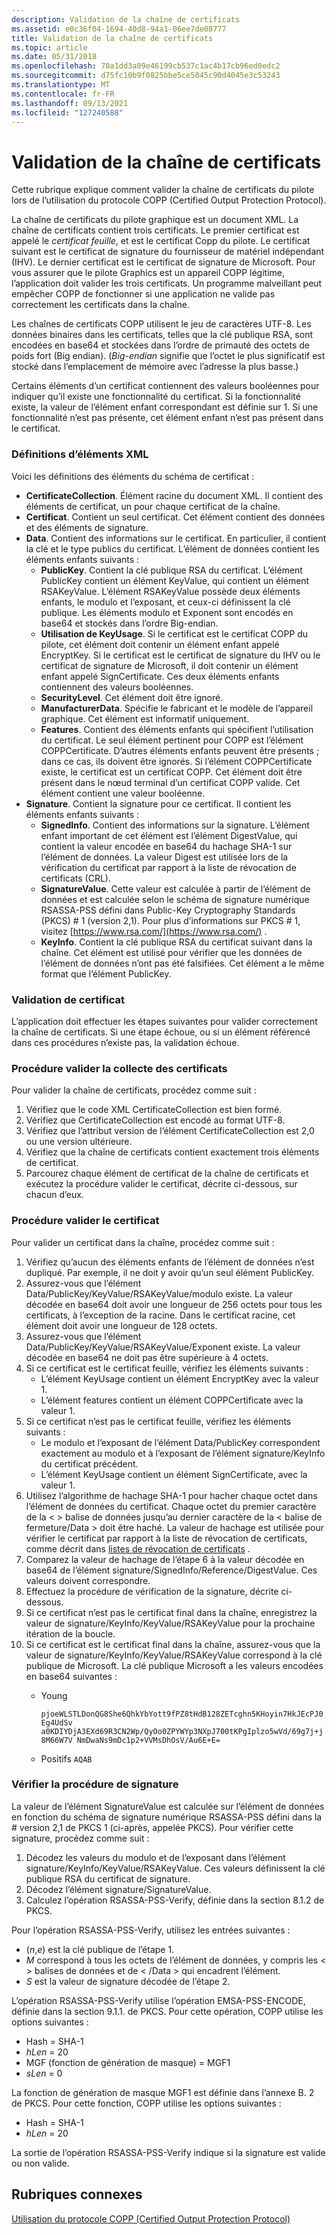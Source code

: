 ```yaml
---
description: Validation de la chaîne de certificats
ms.assetid: e0c36f04-1694-40d8-94a1-06ee7de08777
title: Validation de la chaîne de certificats
ms.topic: article
ms.date: 05/31/2018
ms.openlocfilehash: 70a1dd3a09e46199cb537c1ac4b17cb96ed0edc2
ms.sourcegitcommit: d75fc10b9f0825bbe5ce5045c90d4045e3c53243
ms.translationtype: MT
ms.contentlocale: fr-FR
ms.lasthandoff: 09/13/2021
ms.locfileid: "127240588"
---
```

# <a name="validating-the-certificate-chain"></a>Validation de la chaîne de certificats

Cette rubrique explique comment valider la chaîne de certificats du pilote lors de l’utilisation du protocole COPP (Certified Output Protection Protocol).

La chaîne de certificats du pilote graphique est un document XML. La chaîne de certificats contient trois certificats. Le premier certificat est appelé le *certificat feuille*, et est le certificat Copp du pilote. Le certificat suivant est le certificat de signature du fournisseur de matériel indépendant (IHV). Le dernier certificat est le certificat de signature de Microsoft. Pour vous assurer que le pilote Graphics est un appareil COPP légitime, l’application doit valider les trois certificats. Un programme malveillant peut empêcher COPP de fonctionner si une application ne valide pas correctement les certificats dans la chaîne.

Les chaînes de certificats COPP utilisent le jeu de caractères UTF-8. Les données binaires dans les certificats, telles que la clé publique RSA, sont encodées en base64 et stockées dans l’ordre de primauté des octets de poids fort (Big endian). (*Big-endian* signifie que l’octet le plus significatif est stocké dans l’emplacement de mémoire avec l’adresse la plus basse.)

Certains éléments d’un certificat contiennent des valeurs booléennes pour indiquer qu’il existe une fonctionnalité du certificat. Si la fonctionnalité existe, la valeur de l’élément enfant correspondant est définie sur 1. Si une fonctionnalité n’est pas présente, cet élément enfant n’est pas présent dans le certificat.

### <a name="xml-element-definitions"></a>Définitions d’éléments XML

Voici les définitions des éléments du schéma de certificat :

-   **CertificateCollection**. Élément racine du document XML. Il contient des éléments de certificat, un pour chaque certificat de la chaîne.
-   **Certificat**. Contient un seul certificat. Cet élément contient des données et des éléments de signature.
-   **Data**. Contient des informations sur le certificat. En particulier, il contient la clé et le type publics du certificat. L’élément de données contient les éléments enfants suivants :
    -   **PublicKey**. Contient la clé publique RSA du certificat. L’élément PublicKey contient un élément KeyValue, qui contient un élément RSAKeyValue. L’élément RSAKeyValue possède deux éléments enfants, le modulo et l’exposant, et ceux-ci définissent la clé publique. Les éléments modulo et Exponent sont encodés en base64 et stockés dans l’ordre Big-endian.
    -   **Utilisation de KeyUsage**. Si le certificat est le certificat COPP du pilote, cet élément doit contenir un élément enfant appelé EncryptKey. Si le certificat est le certificat de signature du IHV ou le certificat de signature de Microsoft, il doit contenir un élément enfant appelé SignCertificate. Ces deux éléments enfants contiennent des valeurs booléennes.
    -   **SecurityLevel**. Cet élément doit être ignoré.
    -   **ManufacturerData**. Spécifie le fabricant et le modèle de l’appareil graphique. Cet élément est informatif uniquement.
    -   **Features**. Contient des éléments enfants qui spécifient l’utilisation du certificat. Le seul élément pertinent pour COPP est l’élément COPPCertificate. D’autres éléments enfants peuvent être présents ; dans ce cas, ils doivent être ignorés. Si l’élément COPPCertificate existe, le certificat est un certificat COPP. Cet élément doit être présent dans le nœud terminal d’un certificat COPP valide. Cet élément contient une valeur booléenne.
-   **Signature**. Contient la signature pour ce certificat. Il contient les éléments enfants suivants :
    -   **SignedInfo**. Contient des informations sur la signature. L’élément enfant important de cet élément est l’élément DigestValue, qui contient la valeur encodée en base64 du hachage SHA-1 sur l’élément de données. La valeur Digest est utilisée lors de la vérification du certificat par rapport à la liste de révocation de certificats (CRL).
    -   **SignatureValue**. Cette valeur est calculée à partir de l’élément de données et est calculée selon le schéma de signature numérique RSASSA-PSS défini dans Public-Key Cryptography Standards (PKCS) \# 1 (version 2,1). Pour plus d’informations sur PKCS \# 1, visitez [https://www.rsa.com/](https://www.rsa.com/) .
    -   **KeyInfo**. Contient la clé publique RSA du certificat suivant dans la chaîne. Cet élément est utilisé pour vérifier que les données de l’élément de données n’ont pas été falsifiées. Cet élément a le même format que l’élément PublicKey.

### <a name="certificate-validation"></a>Validation de certificat

L’application doit effectuer les étapes suivantes pour valider correctement la chaîne de certificats. Si une étape échoue, ou si un élément référencé dans ces procédures n’existe pas, la validation échoue.

### <a name="validate-certificate-collection-procedure"></a>Procédure valider la collecte des certificats

Pour valider la chaîne de certificats, procédez comme suit :

1.  Vérifiez que le code XML CertificateCollection est bien formé.
2.  Vérifiez que CertificateCollection est encodé au format UTF-8.
3.  Vérifiez que l’attribut version de l’élément CertificateCollection est 2,0 ou une version ultérieure.
4.  Vérifiez que la chaîne de certificats contient exactement trois éléments de certificat.
5.  Parcourez chaque élément de certificat de la chaîne de certificats et exécutez la procédure valider le certificat, décrite ci-dessous, sur chacun d’eux.

### <a name="validate-certificate-procedure"></a>Procédure valider le certificat

Pour valider un certificat dans la chaîne, procédez comme suit :

1.  Vérifiez qu’aucun des éléments enfants de l’élément de données n’est dupliqué. Par exemple, il ne doit y avoir qu’un seul élément PublicKey.
2.  Assurez-vous que l’élément Data/PublicKey/KeyValue/RSAKeyValue/modulo existe. La valeur décodée en base64 doit avoir une longueur de 256 octets pour tous les certificats, à l’exception de la racine. Dans le certificat racine, cet élément doit avoir une longueur de 128 octets.
3.  Assurez-vous que l’élément Data/PublicKey/KeyValue/RSAKeyValue/Exponent existe. La valeur décodée en base64 ne doit pas être supérieure à 4 octets.
4.  Si ce certificat est le certificat feuille, vérifiez les éléments suivants :
    -   L’élément KeyUsage contient un élément EncryptKey avec la valeur 1.
    -   L’élément features contient un élément COPPCertificate avec la valeur 1.
5.  Si ce certificat n’est pas le certificat feuille, vérifiez les éléments suivants :
    -   Le modulo et l’exposant de l’élément Data/PublicKey correspondent exactement au modulo et à l’exposant de l’élément signature/KeyInfo du certificat précédent.
    -   L’élément KeyUsage contient un élément SignCertificate, avec la valeur 1.
6.  Utilisez l’algorithme de hachage SHA-1 pour hacher chaque octet dans l’élément de données du certificat. Chaque octet du premier caractère de la &lt; &gt; balise de données jusqu’au dernier caractère de la &lt; balise de fermeture/Data &gt; doit être haché. La valeur de hachage est utilisée pour vérifier le certificat par rapport à la liste de révocation de certificats, comme décrit dans [listes de révocation de certificats](certificate-revocation-lists.md) .
7.  Comparez la valeur de hachage de l’étape 6 à la valeur décodée en base64 de l’élément signature/SignedInfo/Reference/DigestValue. Ces valeurs doivent correspondre.
8.  Effectuez la procédure de vérification de la signature, décrite ci-dessous.
9.  Si ce certificat n’est pas le certificat final dans la chaîne, enregistrez la valeur de signature/KeyInfo/KeyValue/RSAKeyValue pour la prochaine itération de la boucle.
10. Si ce certificat est le certificat final dans la chaîne, assurez-vous que la valeur de signature/KeyInfo/KeyValue/RSAKeyValue correspond à la clé publique de Microsoft. La clé publique Microsoft a les valeurs encodées en base64 suivantes :
    -   Young

        `pjoeWLSTLDonQG8She6QhkYbYott9fPZ8tHdB128ZETcghn5KHoyin7HkJEcPJ0Eg4UdSv a0KDIYDjA3EXd69R3CN2Wp/QyOo0ZPYWYp3NXpJ700tKPgIplzo5wVd/69g7j+j8M66W7V NmDwaNs9mDc1p2+VVMsDhOsV/Au6E+E=`

    -   Positifs `AQAB`

### <a name="verify-signature-procedure"></a>Vérifier la procédure de signature

La valeur de l’élément SignatureValue est calculée sur l’élément de données en fonction du schéma de signature numérique RSASSA-PSS défini dans la \# version 2,1 de PKCS 1 (ci-après, appelée PKCS). Pour vérifier cette signature, procédez comme suit :

1.  Décodez les valeurs du modulo et de l’exposant dans l’élément signature/KeyInfo/KeyValue/RSAKeyValue. Ces valeurs définissent la clé publique RSA du certificat de signature.
2.  Décodez l’élément signature/SignatureValue.
3.  Calculez l’opération RSASSA-PSS-Verify, définie dans la section 8.1.2 de PKCS.

Pour l’opération RSASSA-PSS-Verify, utilisez les entrées suivantes :

-   (*n*,*e*) est la clé publique de l’étape 1.
-   *M* correspond à tous les octets de l’élément de données, y compris les &lt; &gt; balises de données et de &lt; /Data &gt; qui encadrent l’élément.
-   *S* est la valeur de signature décodée de l’étape 2.

L’opération RSASSA-PSS-Verify utilise l’opération EMSA-PSS-ENCODE, définie dans la section 9.1.1. de PKCS. Pour cette opération, COPP utilise les options suivantes :

-   Hash = SHA-1
-   *hLen* = 20
-   MGF (fonction de génération de masque) = MGF1
-   *sLen* = 0

La fonction de génération de masque MGF1 est définie dans l’annexe B. 2 de PKCS. Pour cette fonction, COPP utilise les options suivantes :

-   Hash = SHA-1
-   *hLen* = 20

La sortie de l’opération RSASSA-PSS-Verify indique si la signature est valide ou non valide.

## <a name="related-topics"></a>Rubriques connexes

<dl> <dt>

[Utilisation du protocole COPP (Certified Output Protection Protocol)](using-certified-output-protection-protocol--copp.md)
</dt> </dl>

 

 



